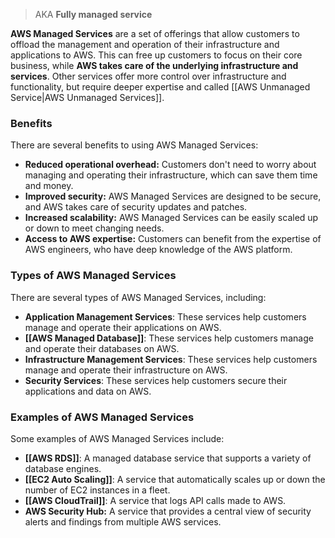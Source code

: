 > AKA **Fully managed service**

**AWS Managed Services** are a set of offerings that allow customers to offload the management and operation of their infrastructure and applications to AWS. This can free up customers to focus on their core business, while **AWS takes care of the underlying infrastructure and services**. Other services offer more control over infrastructure and functionality, but require deeper expertise and called [[AWS Unmanaged Service|AWS Unmanaged Services]].

### Benefits

There are several benefits to using AWS Managed Services:

* **Reduced operational overhead:** Customers don't need to worry about managing and operating their infrastructure, which can save them time and money.
* **Improved security:** AWS Managed Services are designed to be secure, and AWS takes care of security updates and patches.
* **Increased scalability:** AWS Managed Services can be easily scaled up or down to meet changing needs.
* **Access to AWS expertise:** Customers can benefit from the expertise of AWS engineers, who have deep knowledge of the AWS platform.

### Types of AWS Managed Services

There are several types of AWS Managed Services, including:

* **Application Management Services**: These services help customers manage and operate their applications on AWS.
* **[[AWS Managed Database]]**: These services help customers manage and operate their databases on AWS.
* **Infrastructure Management Services**: These services help customers manage and operate their infrastructure on AWS.
* **Security Services**: These services help customers secure their applications and data on AWS.

### Examples of AWS Managed Services

Some examples of AWS Managed Services include:

* **[[AWS RDS]]**: A managed database service that supports a variety of database engines.
* **[[EC2 Auto Scaling]]**: A service that automatically scales up or down the number of EC2 instances in a fleet.
* **[[AWS CloudTrail]]**: A service that logs API calls made to AWS.
* **AWS Security Hub:** A service that provides a central view of security alerts and findings from multiple AWS services.